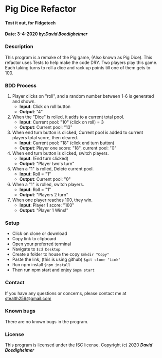 # Pig Dice Refactor
#### Test it out, for Fidgetech
#### Date: 3-4-2020 by:_**David Boedigheimer**_
### Description
This program is a remake of the Pig game, (Also known as Pig Dice). This refactor uses Tests to help make the code DRY. Two players play this game. Each taking turns to roll a dice and rack up points till one of them gets to 100.
### BDD Process
  1. Player clicks on "roll", and a random number between 1-6 is generated and shown.
      * **Input**: Click on roll button
      * **Output**: "4"
  2. When the "Dice" is rolled, it adds to a current total pool.
      * **Input**: Current pool: "10" (click on roll) = 3
      * **Output**: Current pool: "13"
  3. When end turn button is clicked, Current pool is added to current players total score, then cleared.
      * **Input**: Current pool: "18" (click end turn button)
      * **Output**: Player one score: "18", current pool: "0"
  4. When end turn button is clicked, switch players.
      * **Input**: (End turn clicked)
      * **Output**: "Player two's turn"
  5. When a "1" is rolled, Delete current pool.
      * **Input**: Roll = "1"
      * **Output**: Current pool: "0"
  6. When a "1" is rolled, switch players.
      * **Input**: Roll = "1"
      * **Output**: "Players 2 turn"
  7. When one player reaches 100, they win.
      * **Input**: Player 1 score: "100"
      * **Output**: "Player 1 Wins!"

### Setup
* Click on clone or download
* Copy link to clipboard
* Open your preferred terminal
* Navigate to `$cd Desktop`
* Create a folder to house the copy `$mkdir "Copy"`
* Paste the link, (this is using github) `$git clone "Link"`
* Run npm install `$npm install`
* Then run npm start and enjoy `$npm start`

### Contact
If you have any questions or concerns, please contact me at stealth259@gmail.com
### Known bugs
There are no known bugs in the program.
### License
This program is licensed under the ISC license.
Copyright (c) 2020 _**David Boedigheimer**_

